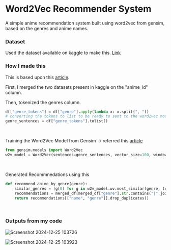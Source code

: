 # Word2Vec Recommender System

A simple anime recommendation system built using word2vec from gensim, based on the genres and anime names.

### Dataset

Used the dataset available on kaggle to make this. [Link](https://www.kaggle.com/datasets/CooperUnion/anime-recommendations-database)

### How I made this

This is based upon this [article](https://www.analyticsvidhya.com/blog/2019/07/how-to-build-recommendation-system-word2vec-python/). <br>

 First, I merged the two datasets present in kaggle on the "anime_id" column. <br>

 Then, tokenized the genres column.
 ```python
df["genre_tokens"] = df["genre"].apply(lambda x: x.split(", "))
# converting the tokens to list to be ready to sent to the word2vec model
genre_sentences = df["genre_tokens"].tolist()
```
<br>

Training the Word2Vec Model from Gensim -> referred this [article](https://www.analyticsvidhya.com/blog/2023/07/step-by-step-guide-to-word2vec-with-gensim/)
```python
from gensim.models import Word2Vec
w2v_model = Word2Vec(sentences=genre_sentences, vector_size=100, window=5, min_count=1, workers=4)
```
<br>

Generated Recommnedations using this
```python
def recommend_anime_by_genre(genre):
    similar_genres = [g[0] for g in w2v_model.wv.most_similar(genre, topn=5)]
    recommendations = merged_df[merged_df["genre"].str.contains("|".join(similar_genres))]
    return recommendations[["name", "genre"]].drop_duplicates()
```
<br>

### Outputs from my code

![Screenshot 2024-12-25 103726](https://github.com/user-attachments/assets/47c2f784-770e-49d0-8e5f-f42ea38d6e29)

![Screenshot 2024-12-25 103923](https://github.com/user-attachments/assets/f3189028-ad3c-44cf-8bb8-fc3ca2325845)

